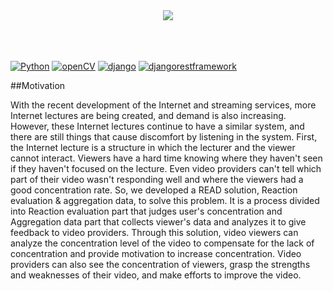 <div align="center">
  <img src="https://user-images.githubusercontent.com/44631215/80526256-7015cf80-89cd-11ea-8ffa-ad0234451773.PNG">
</div>
<br><br><br>


[![Python](https://img.shields.io/pypi/pyversions/tensorflow.svg?style=plastic)](https://badge.fury.io/py/tensorflow)
<a href="https://opencv.org/"><img alt="openCV" src="https://img.shields.io/badge/OpenCV-4.3.0-red.svg"/></a>
<a href="https://www.djangoproject.com/"><img alt="django" src="https://img.shields.io/badge/django-3.0-green.svg"/></a>
  <a href="https://www.djangoproject.com/"><img alt="djangorestframework" src="https://img.shields.io/badge/djangorestframework-3.10.3-brightgreen.svg?style=flat"/></a>
  
##Motivation
<p>With the recent development of the Internet and streaming services, more Internet lectures are being created, and demand is also increasing.
However, these Internet lectures continue to have a similar system, and there are still things that cause discomfort by listening in the system.
First, the Internet lecture is a structure in which the lecturer and the viewer cannot interact.
Viewers have a hard time knowing where they haven't seen if they haven't focused on the lecture.
Even video providers can't tell which part of their video wasn't responding well and where the viewers had a good concentration rate.
So, we developed a READ solution, Reaction evaluation & aggregation data, to solve this problem.
It is a process divided into Reaction evaluation part that judges user's concentration and Aggregation data part that collects viewer's data and analyzes it to give feedback to video providers.
Through this solution, video viewers can analyze the concentration level of the video to compensate for the lack of concentration and provide motivation to increase concentration.
Video providers can also see the concentration of viewers, grasp the strengths and weaknesses of their video, and make efforts to improve the video.
  </p>
